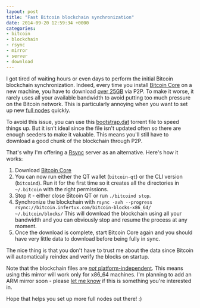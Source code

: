 ```yaml
---
layout: post
title: "Fast Bitcoin blockchain synchronization"
date: 2014-09-20 12:59:34 +0000
categories:
- bitcoin
- blockchain
- rsync
- mirror
- server
- download
---
```


I got tired of waiting hours or even days to perform the initial Bitcoin blockchain synchronization.
Indeed, every time you install [Bitcoin Core](https://bitcoin.org/en/download) on a new machine, you have to download [over 25GB](https://blockchain.info/charts/blocks-size) via P2P.
To make it worse, it rarely uses all your available bandwidth to avoid putting too much pressure on the Bitcoin network.
This is particularly annoying when you want to set up new [full nodes](https://getaddr.bitnodes.io/) quickly.

To avoid this issue, you can use this [bootstrap.dat](https://bitcointalk.org/index.php?topic=145386.0) torrent file to speed things up.
But it isn't ideal since the file isn't updated often so there are enough seeders to make it valuable.
This means you'll still have to download a good chunk of the blockchain through P2P.

That's why I'm offering a [Rsync](https://rsync.samba.org/) server as an alternative. Here's how it works:

1. Download [Bitcoin Core](https://bitcoin.org/en/download)
1. You can now run either the QT wallet (`bitcoin-qt`) or the CLI version (`bitcoind`).
   Run it for the first time so it creates all the directories in `~/.bitcoin` with the right permissions.
1. Stop it - either close Bitcoin QT or run `./bitcoind stop`.
1. Synchronize the blockchain with `rsync -avh --progress rsync://bitcoin.infertux.com/bitcoin-blocks-x86_64/ ~/.bitcoin/blocks/`
   This will download the blockchain using all your bandwidth and you can obviously stop and resume the process at any moment.
1. Once the download is complete, start Bitcoin Core again and you should have very little data to download before being fully in sync.

The nice thing is that you don't have to trust me about the data since Bitcoin will automatically reindex and verify the blocks on startup.

Note that the blockchain files are [*not* platform-independent](https://github.com/bitcoin/bitcoin/issues/2293).
This means using this mirror will work only for x86_64 machines.
I'm planning to add an ARM mirror soon - please [let me know](mailto:hi@infertux.com) if this is something you're interested in.

Hope that helps you set up more full nodes out there! :)

